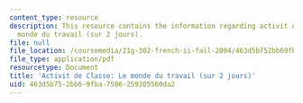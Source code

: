 ```yaml
---
content_type: resource
description: This resource contains the information regarding activit de classe le
  monde du travail (sur 2 jours).
file: null
file_location: /coursemedia/21g-302-french-ii-fall-2004/463d5b752bb69fba7506259305560da2_MIT21G_302_F04_Classe_T.pdf
file_type: application/pdf
resourcetype: Document
title: 'Activit de Classe: Le monde du travail (sur 2 jours)'
uid: 463d5b75-2bb6-9fba-7506-259305560da2
---
```


